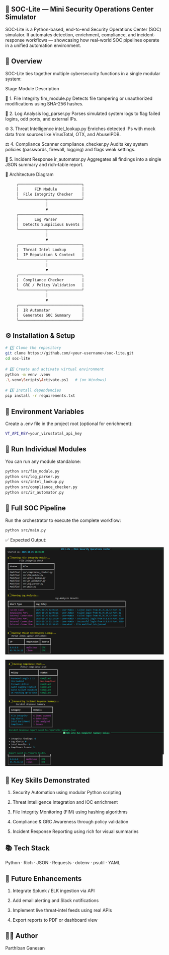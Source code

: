 ## 📘 SOC-Lite — Mini Security Operations Center Simulator

SOC-Lite is a Python-based, end-to-end Security Operations Center (SOC) simulator.
It automates detection, enrichment, compliance, and incident-response workflows —
showcasing how real-world SOC pipelines operate in a unified automation environment.

## 🧭 Overview

SOC-Lite ties together multiple cybersecurity functions in a single modular system:

Stage	Module	Description

🧩 1. File Integrity	fim_module.py	Detects file tampering or unauthorized modifications using SHA-256 hashes.

🧠 2. Log Analysis	log_parser.py	Parses simulated system logs to flag failed logins, odd ports, and external IPs.

🌐 3. Threat Intelligence	intel_lookup.py	Enriches detected IPs with mock data from sources like VirusTotal, OTX, and AbuseIPDB.

⚖️ 4. Compliance Scanner	compliance_checker.py	Audits key system policies (passwords, firewall, logging) and flags weak settings.

🚨 5. Incident Response	ir_automator.py	Aggregates all findings into a single JSON summary and rich-table report.

🧠 Architecture Diagram

         ┌────────────────────────────┐
         │       FIM Module           │
         │  File Integrity Checker    │
         └────────────┬───────────────┘
                      │
                      ▼
         ┌────────────────────────────┐
         │       Log Parser           │
         │  Detects Suspicious Events │
         └────────────┬───────────────┘
                      │
                      ▼
         ┌────────────────────────────┐
         │  Threat Intel Lookup       │
         │  IP Reputation & Context   │
         └────────────┬───────────────┘
                      │
                      ▼
         ┌────────────────────────────┐
         │  Compliance Checker        │
         │  GRC / Policy Validation   │
         └────────────┬───────────────┘
                      │
                      ▼
         ┌────────────────────────────┐
         │  IR Automator              │
         │  Generates SOC Summary     │
         └────────────────────────────┘

## ⚙️ Installation & Setup
``` bash
# 1️⃣ Clone the repository
git clone https://github.com/<your-username>/soc-lite.git
cd soc-lite

# 2️⃣ Create and activate virtual environment
python -m venv .venv
.\.venv\Scripts\Activate.ps1   # (on Windows)

# 3️⃣ Install dependencies
pip install -r requirements.txt
```

## 🔑 Environment Variables

Create a .env file in the project root (optional for enrichment):

```bash
VT_API_KEY=your_virustotal_api_key
```

## 🧩 Run Individual Modules

You can run any module standalone:
``` bash
python src/fim_module.py
python src/log_parser.py
python src/intel_lookup.py
python src/compliance_checker.py
python src/ir_automator.py
```

## 🧠 Full SOC Pipeline

Run the orchestrator to execute the complete workflow:

```bash
python src/main.py
```


✅ Expected Output:

![SOC Summary-lite Report part 1](https://github.com/partz2510/soc-lite/blob/main/Screenshot/SOC%20Lite%201.png?raw=true)

![SOC Summary-lite Report part 2](https://github.com/partz2510/soc-lite/blob/main/Screenshot/SOC%20Lite%202.png?raw=true)





## 🚀 Key Skills Demonstrated

1. Security Automation using modular Python scripting

2. Threat Intelligence Integration and IOC enrichment

3. File Integrity Monitoring (FIM) using hashing algorithms

4. Compliance & GRC Awareness through policy validation

5. Incident Response Reporting using rich for visual summaries


## 📚 Tech Stack

Python · Rich · JSON · Requests · dotenv · psutil · YAML

## 🧩 Future Enhancements

1. Integrate Splunk / ELK ingestion via API

2. Add email alerting and Slack notifications

3. Implement live threat-intel feeds using real APIs

4. Export reports to PDF or dashboard view

## 👨‍💻 Author

Parthiban Ganesan






